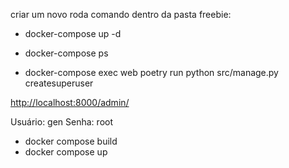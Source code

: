 criar um novo roda comando dentro da pasta freebie:

- docker-compose up -d
- docker-compose ps

- docker-compose exec web poetry run python src/manage.py createsuperuser

<http://localhost:8000/admin/>

Usuário: gen
Senha: root

- docker compose build
- docker compose up
